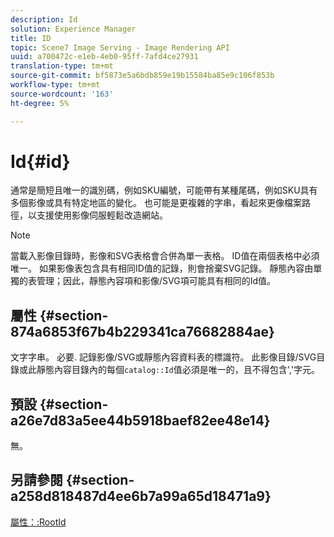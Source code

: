 ```yaml
---
description: Id
solution: Experience Manager
title: ID
topic: Scene7 Image Serving - Image Rendering API
uuid: a700472c-e1eb-4eb0-95ff-7afd4ce27931
translation-type: tm+mt
source-git-commit: bf5873e5a6bdb859e19b15584ba85e9c106f853b
workflow-type: tm+mt
source-wordcount: '163'
ht-degree: 5%

---
```



# Id{#id}

通常是簡短且唯一的識別碼，例如SKU編號，可能帶有某種尾碼，例如SKU具有多個影像或具有特定地區的變化。 也可能是更複雜的字串，看起來更像檔案路徑，以支援使用影像伺服輕鬆改造網站。

>[!NOTE]
>
>當載入影像目錄時，影像和SVG表格會合併為單一表格。 ID值在兩個表格中必須唯一。 如果影像表包含具有相同ID值的記錄，則會捨棄SVG記錄。 靜態內容由單獨的表管理；因此，靜態內容項和影像/SVG項可能具有相同的Id值。

## 屬性 {#section-874a6853f67b4b229341ca76682884ae}

文字字串。 必要. 記錄影像/SVG或靜態內容資料表的標識符。 此影像目錄/SVG目錄或此靜態內容目錄內的每個`catalog::Id`值必須是唯一的，且不得包含&#39;,&#39;字元。

## 預設 {#section-a26e7d83a5ee44b5918baef82ee48e14}

無。

## 另請參閱 {#section-a258d818487d4ee6b7a99a65d18471a9}

[屬性：:RootId](../../../../../../is-api/image-catalog/image-serving-api-ref/c-image-catalog-reference/c-attributes-reference/r-rootid.md#reference-13653312925e4a08b90f99961d53f546)
